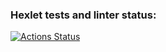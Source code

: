 ### Hexlet tests and linter status:
[![Actions Status](https://github.com/hutzy/java-project-61/actions/workflows/hexlet-check.yml/badge.svg)](https://github.com/hutzy/java-project-61/actions)